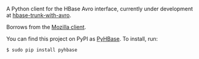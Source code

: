 A Python client for the HBase Avro interface, currently under development at [hbase-trunk-with-avro](http://github.com/hammer/hbase-trunk-with-avro).

Borrows from the [Mozilla client](http://code.google.com/p/socorro/source/browse/trunk/socorro/hbase/hbaseClient.py).

You can find this project on PyPI as [PyHBase](http://pypi.python.org/pypi/PyHBase/). To install, run:

    $ sudo pip install pyhbase






